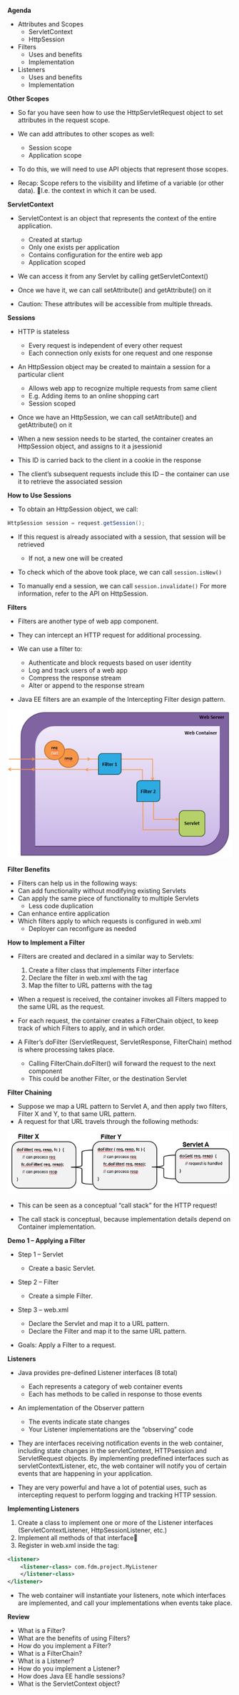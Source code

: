 **Agenda**

- Attributes and Scopes
  - ServletContext
  - HttpSession
- Filters
  - Uses and benefits
  - Implementation
- Listeners
  - Uses and benefits
  - Implementation

**Other Scopes**

- So far you have seen how to use the HttpServletRequest object to set attributes in the request scope.
- We can add attributes to other scopes as well:
  - Session scope
  - Application scope

- To do this, we will need to use API objects that represent those scopes.

- Recap: Scope refers to the visibility and lifetime of a variable (or other data). I.e. the context in which it can be used.

**ServletContext**

- ServletContext is an object that represents the context of the entire application.
  - Created at startup
  - Only one exists per application
  - Contains configuration for the entire web app
  - Application scoped

- We can access it from any Servlet by calling getServletContext() 
- Once we have it, we can call setAttribute() and getAttribute() on it 

- Caution: These attributes will be accessible from multiple threads.

**Sessions**

- HTTP is stateless
  - Every request is independent of every other request
  - Each connection only exists for one request and one response
- An HttpSession object may be created to maintain a session for a particular client
  - Allows web app to recognize multiple requests from same client  
  - E.g. Adding items to an online shopping cart
  - Session scoped
- Once we have an HttpSession, we can call setAttribute() and getAttribute() on it 

- When a new session needs to be started, the container creates an HttpSession object, and assigns to it a jsessionid
- This ID is carried back to the client in a cookie in the response
- The client’s subsequent requests include this ID – the container can use it to retrieve the associated session

**How to Use Sessions**

- To obtain an HttpSession object, we call:

``` java
HttpSession session = request.getSession();
```

- If this request is already associated with a session, that session will be retrieved
  - If not, a new one will be created

- To check which of the above took place, we can call `session.isNew()`
- To manually end a session, we can call `session.invalidate()` For more information, refer to the API on HttpSession.

**Filters**

- Filters are another type of web app component.
- They can intercept an HTTP request for additional processing.
- We can use a filter to:
  - Authenticate and block requests based on user identity
  - Log and track users of a web app
  - Compress the response stream
  - Alter or append to the response stream

- Java EE filters are an example of the Intercepting Filter design pattern.

<img src="../PHOTOS/scopes-02.png">

**Filter Benefits**

- Filters can help us in the following ways:
- Can add functionality without modifying existing Servlets
- Can apply the same piece of functionality to multiple Servlets
  - Less code duplication
- Can enhance entire application
- Which filters apply to which requests is configured in web.xml
  - Deployer can reconfigure as needed

**How to Implement a Filter**

- Filters are created and declared in a similar way to Servlets:
  1. Create a filter class that implements Filter interface
  2. Declare the filter in web.xml with the <filter> tag
  3. Map the filter to URL patterns with the <filter-mapping> tag

- When a request is received, the container invokes all Filters mapped to the same URL as the request.

- For each request, the container creates a FilterChain object, to keep track of which Filters to apply, and in which order.
- A Filter’s doFilter (ServletRequest, ServletResponse, FilterChain)  method is where processing takes place.
  - Calling FilterChain.doFilter() will forward the request to the next component
  - This could be another Filter, or the destination Servlet

**Filter Chaining**

- Suppose we map a URL pattern to Servlet A, and then apply two filters, Filter X and Y, to that same URL pattern. 
- A request for that URL travels through the following methods:

<img src="../PHOTOS/scopes-03.png">

- This can be seen as a conceptual “call stack” for the HTTP request!

- The call stack is conceptual, because implementation details depend on Container implementation.

**Demo 1 – Applying a Filter**

- Step 1 – Servlet
  - Create a basic Servlet.
- Step 2 – Filter
  - Create a simple Filter.

- Step 3 – web.xml
  - Declare the Servlet and map it to a URL pattern.
  - Declare the Filter and map it to the same URL pattern.
- Goals: Apply a Filter to a request.

**Listeners**

- Java provides pre-defined Listener interfaces (8 total) 
  - Each represents a category of web container events
  - Each has methods to be called in response to those events
- An implementation of the Observer pattern
  - The events indicate state changes
  - Your Listener implementations are the “observing” code

- They are interfaces receiving notification events in the web container, including state changes in the servletContext, HTTPsession and ServletRequest objects. By implementing predefined interfaces such as servletContextListener, etc, the web container will notify you of certain events that are happening in your application.

- They are very powerful and have a lot of potential uses, such as intercepting request to perform logging and tracking HTTP session.

**Implementing Listeners**

1. Create a class to implement one or more of the Listener interfaces (ServletContextListener, HttpSessionListener, etc.)
2. Implement all methods of that interface
3. Register in web.xml inside the <web-app> tag:

``` xml
<listener>
    <listener-class> com.fdm.project.MyListener 
    </listener-class>
</listener>
```

- The web container will instantiate your listeners, note which interfaces are implemented, and call your implementations when events take place.

**Review**

- What is a Filter?
- What are the benefits of using Filters?
- How do you implement a Filter?
- What is a FilterChain?
- What is a Listener?
- How do you implement a Listener?
- How does Java EE handle sessions?
- What is the ServletContext object?











